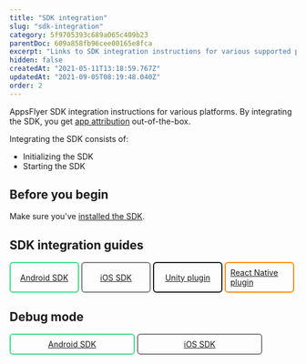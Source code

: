 ```yaml
---
title: "SDK integration"
slug: "sdk-integration"
category: 5f9705393c689a065c409b23
parentDoc: 609a858fb96cee00165e8fca
excerpt: "Links to SDK integration instructions for various supported platforms."
hidden: false
createdAt: "2021-05-11T13:18:59.767Z"
updatedAt: "2021-09-05T08:19:48.040Z"
order: 2
---
```

AppsFlyer SDK integration instructions for various platforms. By integrating the SDK, you get [app attribution](https://support.appsflyer.com/hc/en-us/articles/207447053#what-is-attribution%C2%A0) out-of-the-box.

Integrating the SDK consists of:
 * Initializing the SDK
 * Starting the SDK

## Before you begin
Make sure you've [installed the SDK](doc:sdk-installation).

## SDK integration guides
<div class="button-container">
  <a class="button android" href="https://dev.appsflyer.com/hc/docs/integrate-android-sdk">Android SDK</a>
  <a class="button ios" href="https://dev.appsflyer.com/hc/docs/integrate-ios-sdk">iOS SDK</a>
  <a class="button unity" href="https://dev.appsflyer.com/hc/docs/basicintegration">Unity plugin</a>
  <a class="button reactnative" href="https://dev.appsflyer.com/hc/docs/react-native-plugin">React Native plugin</a>
</div>

<style>
  .button-container {
  	display: flex;
  }
  .button {
    display: flex;
    justify-content: center;
    align-items: center;
    width: 200px;
	  border-radius: 6px;
    padding: 8px;
    margin-right: 4px;
	}
  .button:before {  
  	margin-right: 4px;  
  }
  .button.android {  
    border: solid 2px #3DDC84;  
  }
  .button.reactnative {  
    border: solid 2px #FF8C00;  
  }
  .button.ios {  
  	border-radius: 6px;  
    padding: 8px;  
    border: solid 2px #7D7D7D;  
  }
   .button.unity {  
    border: solid 2px #3DDC84;  
    border-color: var(--project-primary-color);  
  }
  .ios:before {  
        content: url("<https://files.readme.io/19fdc72-apple-icon.svg")>;  
  }
  .android:before {  
        content: url("<https://files.readme.io/d7dc5a3-android-icon.svg")>;  
  }
.unity:before {  
    content: url("<https://files.readme.io/59acdf6-unity-icon.svg")>;  
}
.reactnative:before {  
   content: url("<https://files.readme.io/3e1288d-reactnative-icon.svg")>;  
}
.flutter:before {  
    content: url("<https://files.readme.io/1f70175-flutter-icon.svg")>;  
}  
</style>
## Debug mode
<div class="button-container">
  <a class="button android" href="https://dev.appsflyer.com/hc/docs/integrate-android-sdk#enabling-debug-mode">Android SDK</a>
  <a class="button ios" href="https://dev.appsflyer.com/hc/docs/integrate-ios-sdk#enabling-debug-mode">iOS SDK</a>
</div>